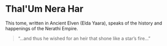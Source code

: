 # Thal'Um Nera Har

This tome, written in Ancient Elven (Elda Yaara), speaks of the history and happenings of the Nerathi Empire.

>“…and thus he wished for an heir that shone like a star’s fire…”
